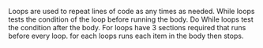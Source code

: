 Loops are used to repeat lines of code as any times as needed. While loops tests the condition of the loop before running the body. Do While loops test the condition after the body. For loops have 3 sections required that runs before every loop. for each loops runs each item in the body then stops.